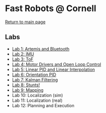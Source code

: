 # Fast Robots @ Cornell

[Return to main page](../index.md)

## Labs

* [Lab 1: Artemis and Bluetooth](./Lab1.md)
* [Lab 2: IMU](./Lab2.md)
* [Lab 3: ToF](./Lab3.md)
* [Lab 4: Motor Drivers and Open Loop Control](./Lab4.md)
* [Lab 5: Linear PID and Linear Interpolation](./Lab5.md)
* [Lab 6: Orientation PID](./Lab6.md)
* [Lab 7: Kalman Filtering](./Lab7.md)
* [Lab 8: Stunts!](./Lab8.md)
* [Lab 9: Mapping](./Lab9.md)
* Lab 10: Localization (sim)
* Lab 11: Localization (real)
* Lab 12: Planning and Execution
